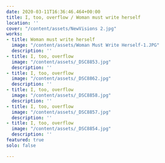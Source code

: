 ```yaml
---
date: 2020-03-11T16:36:46.464+00:00
title: I, too, overflow / Woman must write herself
location: ''
cover: "/content/assets/NewVisions 2.jpg"
works:
- title: Woman must write herself
  image: "/content/assets/Woman Must Write Herself-1.JPG"
  description: ''
- title: I, too, overflow
  image: "/content/assets/_DSC8853.jpg"
  description: ''
- title: I, too, overflow
  image: "/content/assets/_DSC8862.jpg"
  description: ''
- title: I, too, overflow
  image: "/content/assets/_DSC8858.jpg"
  description: ''
- title: I, too, overflow
  image: "/content/assets/_DSC8857.jpg"
  description: ''
- title: I, too, overflow
  image: "/content/assets/_DSC8854.jpg"
  description: ''
featured: true
solo: false

---
```

